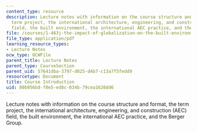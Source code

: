 ```yaml
---
content_type: resource
description: Lecture notes with information on the course structure and format, the
  term project, the international architecture, engineering, and construction (AEC)
  field, the built environment, the international AEC practice, and the Berger Group.
file: /courses/1-463j-the-impact-of-globalization-on-the-built-environment-fall-2009/80b956bdf0e5ed8c034b79cea1626dd6_MIT1_463JF09_lec01.pdf
file_type: application/pdf
learning_resource_types:
- Lecture Notes
ocw_type: OCWFile
parent_title: Lecture Notes
parent_type: CourseSection
parent_uid: 57641dba-3797-d025-d4b7-c13a7f5fedd9
resourcetype: Document
title: Course Introduction
uid: 80b956bd-f0e5-ed8c-034b-79cea1626dd6
---
```

Lecture notes with information on the course structure and format, the term project, the international architecture, engineering, and construction (AEC) field, the built environment, the international AEC practice, and the Berger Group.

